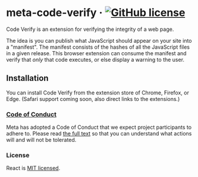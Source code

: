 # meta-code-verify &middot; [![GitHub license](https://img.shields.io/badge/license-MIT-blue.svg)](/LICENSE.md)

Code Verify is an extension for verifying the integrity of a web page.

The idea is you can publish what JavaScript should appear on your site into a "manifest". The manifest consists of the hashes of all the JavaScript files in a given release. This browser extension can consume the manifest and verify that *only* that code executes, or else display a warning to the user.

## Installation

You can install Code Verify from the extension store of Chrome, Firefox, or Edge. (Safari support coming soon, also direct links to the extensions.)

### [Code of Conduct](https://code.fb.com/codeofconduct)

Meta has adopted a Code of Conduct that we expect project participants to adhere to. Please read [the full text](https://code.fb.com/codeofconduct) so that you can understand what actions will and will not be tolerated.

### License

React is [MIT licensed](./LICENSE).
